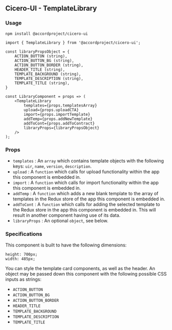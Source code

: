 ## Cicero-UI - TemplateLibrary

### Usage

```
npm install @accordproject/cicero-ui
```

```
import { TemplateLibrary } from '@accordproject/cicero-ui';

const libraryPropsObject = {
    ACTION_BUTTON (string),
    ACTION_BUTTON_BG (string),
    ACTION_BUTTON_BORDER (string),
    HEADER_TITLE (string),
    TEMPLATE_BACKGROUND (string),
    TEMPLATE_DESCRIPTION (string),
    TEMPLATE_TITLE (string),
}

const LibraryComponent = props => (
    <TemplateLibrary
        templates={props.templatesArray}
        upload={props.uploadCTA}
        import={props.importTemplate}
        addTemp={props.addNewTemplate}
        addToCont={props.addToContract}
        libraryProps={libraryPropsObject}
    />
);
```

### Props

- `templates` : An `array` which contains template objects with the following keys: `uir`, `name`, `version`, `description`.
- `upload` : A `function` which calls for upload functionality within the app this component is embedded in.
- `import` : A `function` which calls for import functionality within the app this component is embedded in.
- `addTemp` : A `function` which adds a new blank template to the array of templates in the Redux store of the app this component is embedded in.
- `addToCont` : A `function` which calls for adding the selected template to the Redux store in the app this component is embedded in. This will result in another component having use of its data.
- `libraryProps` : An optional `object`, see below.

### Specifications

This component is built to have the following dimensions:

```
height: 700px;
width: 485px;
```

You can style the template card components, as well as the header. An object may be passed down this component with the following possible CSS inputs as strings:
- `ACTION_BUTTON`
- `ACTION_BUTTON_BG`
- `ACTION_BUTTON_BORDER`
- `HEADER_TITLE`
- `TEMPLATE_BACKGROUND`
- `TEMPLATE_DESCRIPTION`
- `TEMPLATE_TITLE`